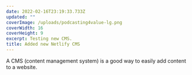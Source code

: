 ```yaml
---
date: 2022-02-16T23:19:33.733Z
updated: ""
coverImage: /uploads/podcasting4value-lg.png
coverWidth: 16
coverHeight: 9
excerpt: Testing new CMS.
title: Added new Netlify CMS
---
```

A CMS (content management system) is a good way to easily add content to a website.
